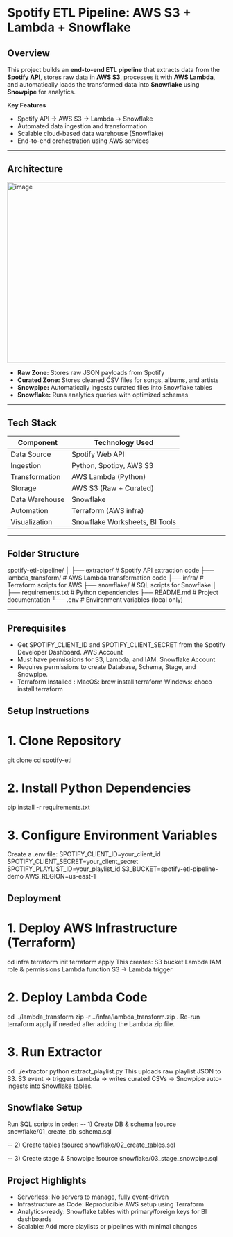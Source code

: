 # Spotify ETL Pipeline: AWS S3 + Lambda + Snowflake

## Overview
This project builds an **end-to-end ETL pipeline** that extracts data from the **Spotify API**, stores raw data in **AWS S3**, processes it with **AWS Lambda**, and automatically loads the transformed data into **Snowflake** using **Snowpipe** for analytics.

**Key Features**
- Spotify API → AWS S3 → Lambda → Snowflake
- Automated data ingestion and transformation
- Scalable cloud-based data warehouse (Snowflake)
- End-to-end orchestration using AWS services

---

## Architecture



<img width="732" height="417" alt="image" src="https://github.com/user-attachments/assets/544067ed-bc36-4833-a1f2-178eff0d92be" />

- **Raw Zone:** Stores raw JSON payloads from Spotify
- **Curated Zone:** Stores cleaned CSV files for songs, albums, and artists
- **Snowpipe:** Automatically ingests curated files into Snowflake tables
- **Snowflake:** Runs analytics queries with optimized schemas

---

## Tech Stack
| Component        | Technology Used               |
|------------------|-------------------------------|
| Data Source       | Spotify Web API               |
| Ingestion         | Python, Spotipy, AWS S3        |
| Transformation    | AWS Lambda (Python)           |
| Storage           | AWS S3 (Raw + Curated)        |
| Data Warehouse    | Snowflake                     |
| Automation        | Terraform (AWS infra)         |
| Visualization     | Snowflake Worksheets, BI Tools |

---

## Folder Structure
spotify-etl-pipeline/
│
├── extractor/          # Spotify API extraction code
├── lambda_transform/   # AWS Lambda transformation code
├── infra/              # Terraform scripts for AWS
├── snowflake/           # SQL scripts for Snowflake
│
├── requirements.txt     # Python dependencies
├── README.md            # Project documentation
└── .env                 # Environment variables (local only)


---

## Prerequisites
- Get SPOTIFY_CLIENT_ID and SPOTIFY_CLIENT_SECRET from the Spotify Developer Dashboard.
AWS Account
- Must have permissions for S3, Lambda, and IAM.
Snowflake Account
- Requires permissions to create Database, Schema, Stage, and Snowpipe.
- Terraform Installed :
MacOS: brew install terraform
Windows: choco install terraform



## Setup Instructions

# 1. Clone Repository
git clone <repo-url>
cd spotify-etl
# 2. Install Python Dependencies
pip install -r requirements.txt
# 3. Configure Environment Variables
Create a .env file:
SPOTIFY_CLIENT_ID=your_client_id
SPOTIFY_CLIENT_SECRET=your_client_secret
SPOTIFY_PLAYLIST_ID=your_playlist_id
S3_BUCKET=spotify-etl-pipeline-demo
AWS_REGION=us-east-1

## Deployment
# 1. Deploy AWS Infrastructure (Terraform)
cd infra
terraform init
terraform apply
This creates:
S3 bucket
Lambda IAM role & permissions
Lambda function
S3 → Lambda trigger

# 2. Deploy Lambda Code
cd ../lambda_transform
zip -r ../infra/lambda_transform.zip .
Re-run terraform apply if needed after adding the Lambda zip file.

# 3. Run Extractor
cd ../extractor
python extract_playlist.py
This uploads raw playlist JSON to S3.
S3 event → triggers Lambda → writes curated CSVs → Snowpipe auto-ingests into Snowflake tables.
## Snowflake Setup
Run SQL scripts in order:
-- 1) Create DB & schema
!source snowflake/01_create_db_schema.sql

-- 2) Create tables
!source snowflake/02_create_tables.sql

-- 3) Create stage & Snowpipe
!source snowflake/03_stage_snowpipe.sql


## Project Highlights
- Serverless: No servers to manage, fully event-driven
- Infrastructure as Code: Reproducible AWS setup using Terraform
- Analytics-ready: Snowflake tables with primary/foreign keys for BI dashboards
- Scalable: Add more playlists or pipelines with minimal changes
